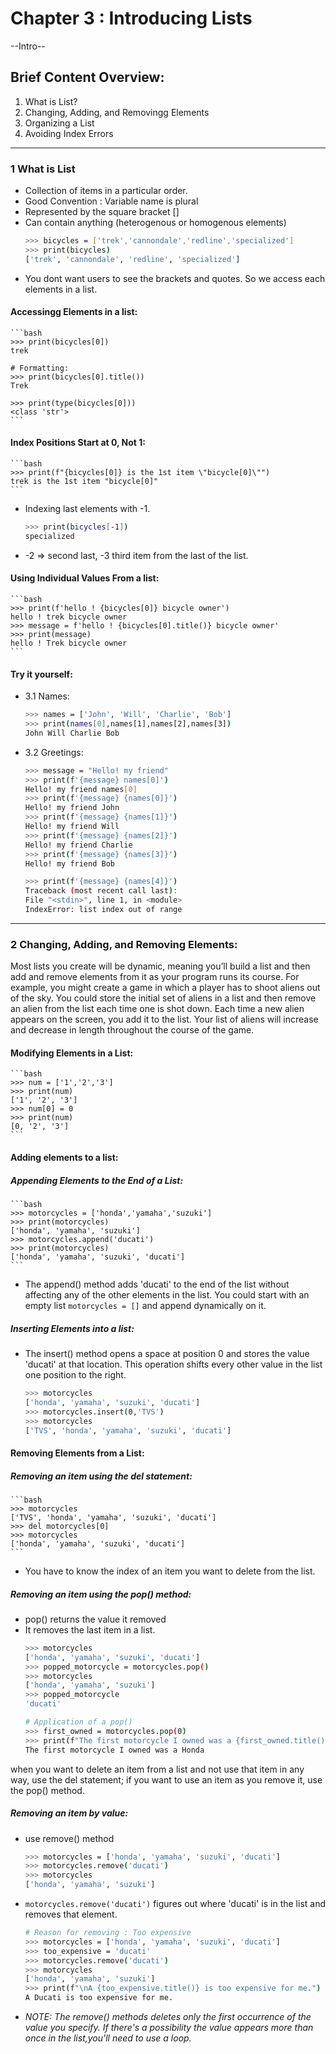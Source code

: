 # Chapter 3 : Introducing Lists 

--Intro--

## Brief Content Overview: 
1. What is List? 
2. Changing, Adding, and Removingg Elements 
3. Organizing a List
4. Avoiding Index Errors 

---

### 1 What is List
- Collection of items in a particular order.
- Good Convention : Variable name is plural
- Represented by the square bracket []
- Can contain anything (heterogenous or homogenous elements)
    ```bash
    >>> bicycles = ['trek','cannondale','redline','specialized']
    >>> print(bicycles)
    ['trek', 'cannondale', 'redline', 'specialized']
    ```
- You dont want users to see the brackets and quotes. So we access each elements in a list.

#### Accessingg Elements in a list:
    ```bash
    >>> print(bicycles[0])
    trek

    # Formatting:
    >>> print(bicycles[0].title())
    Trek

    >>> print(type(bicycles[0]))     
    <class 'str'>
    ```
#### Index Positions Start at 0, Not 1:

    ```bash
    >>> print(f"{bicycles[0]} is the 1st item \"bicycle[0]\"")
    trek is the 1st item "bicycle[0]"
    ```
- Indexing last elements with -1. 
    ```bash
    >>> print(bicycles[-1])
    specialized
    ```
- -2 => second last, -3 third item from the last of the list.
#### Using Individual Values From a list:

    ```bash
    >>> print(f'hello ! {bicycles[0]} bicycle owner')
    hello ! trek bicycle owner
    >>> message = f'hello ! {bicycles[0].title()} bicycle owner'
    >>> print(message)
    hello ! Trek bicycle owner
    ```
#### Try it yourself:

- 3.1 Names:
    ```bash
    >>> names = ['John', 'Will', 'Charlie', 'Bob']   
    >>> print(names[0],names[1],names[2],names[3])
    John Will Charlie Bob
    ```
- 3.2 Greetings:
    ```bash
    >>> message = "Hello! my friend"   
    >>> print(f'{message} names[0]')
    Hello! my friend names[0]
    >>> print(f'{message} {names[0]}')
    Hello! my friend John
    >>> print(f'{message} {names[1]}') 
    Hello! my friend Will
    >>> print(f'{message} {names[2]}') 
    Hello! my friend Charlie
    >>> print(f'{message} {names[3]}') 
    Hello! my friend Bob

    >>> print(f'{message} {names[4]}') 
    Traceback (most recent call last):
    File "<stdin>", line 1, in <module>
    IndexError: list index out of range

    ```
---
### 2 Changing, Adding, and Removing Elements:
Most lists you create will be dynamic, meaning you’ll build a list and then add and remove elements from it as your program runs its course. For example, you might create a game in which a player has to shoot aliens out
of the sky. You could store the initial set of aliens in a list and then remove an alien from the list each time one is shot down. Each time a new alien appears on the screen, you add it to the list. Your list of aliens will increase and decrease in length throughout the course of the game.

#### Modifying Elements in a List:

    ```bash
    >>> num = ['1','2','3']
    >>> print(num)
    ['1', '2', '3']
    >>> num[0] = 0
    >>> print(num)
    [0, '2', '3']
    ```
#### Adding elements to a list:

##### Appending Elements to the End of a List:

    ```bash
    >>> motorcycles = ['honda','yamaha','suzuki']
    >>> print(motorcycles)
    ['honda', 'yamaha', 'suzuki']
    >>> motorcycles.append('ducati')
    >>> print(motorcycles)
    ['honda', 'yamaha', 'suzuki', 'ducati']
    ```
- The append() method adds 'ducati' to the end of the list without affecting any of the other elements in the list. You could start with an empty list ``` motorcycles = [] ``` and append dynamically on it. 

##### Inserting Elements into a list:
- The insert() method opens a space at position 0 and stores the value 'ducati' at that location. This operation shifts every other value in the list one position to the right.
    ```bash
    >>> motorcycles
    ['honda', 'yamaha', 'suzuki', 'ducati']
    >>> motorcycles.insert(0,'TVS')
    >>> motorcycles
    ['TVS', 'honda', 'yamaha', 'suzuki', 'ducati']
    ```
#### Removing Elements from a List:
##### Removing an item using the del statement:
    ```bash
    >>> motorcycles
    ['TVS', 'honda', 'yamaha', 'suzuki', 'ducati']
    >>> del motorcycles[0]
    >>> motorcycles        
    ['honda', 'yamaha', 'suzuki', 'ducati']
    ```
- You have to know the index of an item you want to delete from the list.
##### Removing an item using the pop() method:
- pop() returns the value it removed
- It removes the last item in a list. 
    ```bash
    >>> motorcycles
    ['honda', 'yamaha', 'suzuki', 'ducati']
    >>> popped_motorcycle = motorcycles.pop()
    >>> motorcycles
    ['honda', 'yamaha', 'suzuki']
    >>> popped_motorcycle
    'ducati'

    # Application of a pop()
    >>> first_owned = motorcycles.pop(0)
    >>> print(f"The first motorcycle I owned was a {first_owned.title()}")
    The first motorcycle I owned was a Honda
    ```

when you want to delete an item from a list and not use that item in any way, use the del statement; if you want to use an item as you remove it, use the pop() method.

##### Removing an item by value:
- use remove() method
    ```bash
    >>> motorcycles = ['honda', 'yamaha', 'suzuki', 'ducati']
    >>> motorcycles.remove('ducati')
    >>> motorcycles
    ['honda', 'yamaha', 'suzuki']
    ```
- ```motorcycles.remove('ducati')``` figures out where 'ducati' is in the list and removes that element.
    ```bash
    # Reason for removing : Too expensive
    >>> motorcycles = ['honda', 'yamaha', 'suzuki', 'ducati']
    >>> too_expensive = 'ducati'
    >>> motorcycles.remove('ducati')
    >>> motorcycles
    ['honda', 'yamaha', 'suzuki']
    >>> print(f"\nA {too_expensive.title()} is too expensive for me.")
    A Ducati is too expensive for me.
    ``` 
- *NOTE: The remove() methods deletes only the first occurrence of the value you specify. If there's a possibility the value appears more than once in the list,you'll need to use a loop.*
